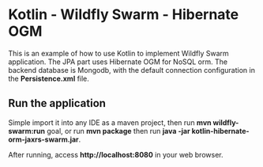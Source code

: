 # Kotlin - Wildfly Swarm - Hibernate OGM

This is an example of how to use Kotlin to implement Wildfly Swarm application. The JPA part uses Hibernate OGM for
NoSQL orm. The backend database is Mongodb, with the default connection configuration in the **Persistence.xml** file.


## Run the application
Simple import it into any IDE as a maven project, then run **mvn wildfly-swarm:run** goal, or run **mvn package** then run
**java -jar kotlin-hibernate-orm-jaxrs-swarm.jar**. 

After running, access **http://localhost:8080** in your web browser.